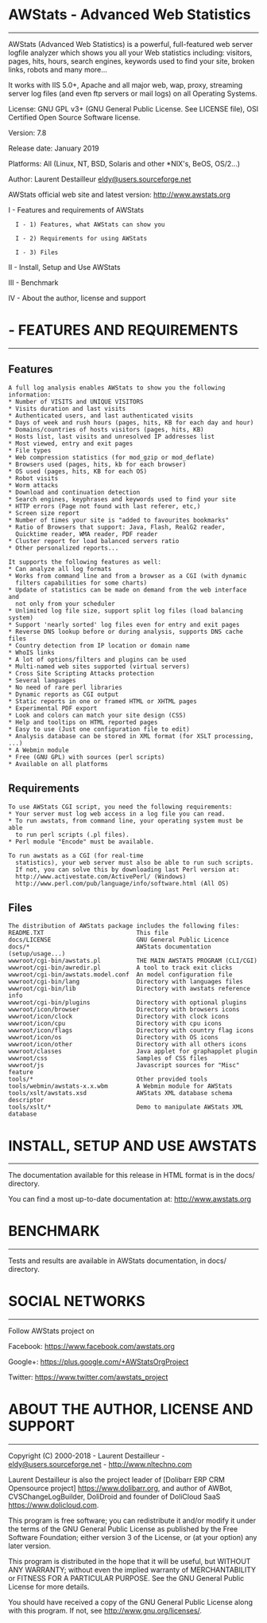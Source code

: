 
# AWStats - Advanced Web Statistics
-----------------------------------

AWStats (Advanced Web Statistics) is a powerful, full-featured web server
logfile analyzer which shows you all your Web statistics including: visitors,
pages, hits, hours, search engines, keywords used to find your site, broken
links, robots and many more...

It works with IIS 5.0+, Apache and all major web, wap, proxy, streaming
server log files (and even ftp servers or mail logs) on all Operating Systems.

License: GNU GPL v3+ (GNU General Public License. See LICENSE file),
         OSI Certified Open Source Software license.

Version: 7.8

Release date: January 2019

Platforms: All (Linux, NT, BSD, Solaris and other *NIX's, BeOS, OS/2...)

Author: Laurent Destailleur <eldy@users.sourceforge.net>

AWStats official web site and latest version: http://www.awstats.org

I   - Features and requirements of AWStats

	  I - 1) Features, what AWStats can show you

	  I - 2) Requirements for using AWStats

	  I - 3) Files

II  - Install, Setup and Use AWStats

III - Benchmark

IV  - About the author, license and support



# - FEATURES AND REQUIREMENTS
------------------------------------

## Features

	A full log analysis enables AWStats to show you the following information:
	* Number of VISITS and UNIQUE VISITORS
	* Visits duration and last visits
	* Authenticated users, and last authenticated visits
	* Days of week and rush hours (pages, hits, KB for each day and hour)
	* Domains/countries of hosts visitors (pages, hits, KB)
	* Hosts list, last visits and unresolved IP addresses list
	* Most viewed, entry and exit pages
	* File types
	* Web compression statistics (for mod_gzip or mod_deflate)
	* Browsers used (pages, hits, kb for each browser)
	* OS used (pages, hits, KB for each OS)
	* Robot visits
	* Worm attacks
	* Download and continuation detection
	* Search engines, keyphrases and keywords used to find your site
	* HTTP errors (Page not found with last referer, etc,)
	* Screen size report
	* Number of times your site is "added to favourites bookmarks"
	* Ratio of Browsers that support: Java, Flash, RealG2 reader,
	  Quicktime reader, WMA reader, PDF reader
	* Cluster report for load balanced servers ratio
	* Other personalized reports...

	It supports the following features as well:
	* Can analyze all log formats
	* Works from command line and from a browser as a CGI (with dynamic
	  filters capabilities for some charts)
	* Update of statistics can be made on demand from the web interface and
	  not only from your scheduler
	* Unlimited log file size, support split log files (load balancing system)
	* Support 'nearly sorted' log files even for entry and exit pages
	* Reverse DNS lookup before or during analysis, supports DNS cache files
	* Country detection from IP location or domain name
	* WhoIS links
	* A lot of options/filters and plugins can be used
	* Multi-named web sites supported (virtual servers)
	* Cross Site Scripting Attacks protection
	* Several languages
	* No need of rare perl libraries
	* Dynamic reports as CGI output
	* Static reports in one or framed HTML or XHTML pages
	* Experimental PDF export
	* Look and colors can match your site design (CSS)
	* Help and tooltips on HTML reported pages
	* Easy to use (Just one configuration file to edit)
	* Analysis database can be stored in XML format (for XSLT processing, ...)
	* A Webmin module
	* Free (GNU GPL) with sources (perl scripts)
	* Available on all platforms


## Requirements

	To use AWStats CGI script, you need the following requirements:
	* Your server must log web access in a log file you can read.
	* To run awstats, from command line, your operating system must be able
	  to run perl scripts (.pl files).
	* Perl module "Encode" must be available.
	  
	To run awstats as a CGI (for real-time
	  statistics), your web server must also be able to run such scripts.
	  If not, you can solve this by downloading last Perl version at:
	  http://www.activestate.com/ActivePerl/ (Windows)
	  http://www.perl.com/pub/language/info/software.html (All OS)


## Files

	The distribution of AWStats package includes the following files:
	README.TXT                          This file
	docs/LICENSE                        GNU General Public Licence
	docs/*                              AWStats documentation (setup/usage...)
	wwwroot/cgi-bin/awstats.pl          THE MAIN AWSTATS PROGRAM (CLI/CGI)
	wwwroot/cgi-bin/awredir.pl          A tool to track exit clicks
	wwwroot/cgi-bin/awstats.model.conf  An model configuration file
	wwwroot/cgi-bin/lang                Directory with languages files
	wwwroot/cgi-bin/lib                 Directory with awstats reference info
	wwwroot/cgi-bin/plugins             Directory with optional plugins
	wwwroot/icon/browser                Directory with browsers icons
	wwwroot/icon/clock                  Directory with clock icons
	wwwroot/icon/cpu                    Directory with cpu icons
	wwwroot/icon/flags                  Directory with country flag icons
	wwwroot/icon/os                     Directory with OS icons
	wwwroot/icon/other                  Directory with all others icons
	wwwroot/classes                     Java applet for graphapplet plugin
	wwwroot/css                         Samples of CSS files
	wwwroot/js                          Javascript sources for "Misc" feature
	tools/*                             Other provided tools
	tools/webmin/awstats-x.x.wbm        A Webmin module for AWStats
	tools/xslt/awstats.xsd              AWStats XML database schema descriptor
	tools/xslt/*                        Demo to manipulate AWStats XML database



# INSTALL, SETUP AND USE AWSTATS
-----------------------------------

The documentation available for this release in HTML format is
in the docs/ directory.

You can find a most up-to-date documentation at:
<http://www.awstats.org>



# BENCHMARK
-----------------------------------

Tests and results are available in AWStats documentation, in docs/ directory.


# SOCIAL NETWORKS
-----------------------------------

Follow AWStats project on

Facebook: <https://www.facebook.com/awstats.org>

Google+: <https://plus.google.com/+AWStatsOrgProject>

Twitter: <https://www.twitter.com/awstats_project>


# ABOUT THE AUTHOR, LICENSE AND SUPPORT
---------------------------------------
Copyright (C) 2000-2018 - Laurent Destailleur - eldy@users.sourceforge.net - <http://www.nltechno.com>

Laurent Destailleur is also the project leader of [Dolibarr ERP CRM Opensource project] <https://www.dolibarr.org>,
and author of AWBot, CVSChangeLogBuilder, DoliDroid and founder of DoliCloud SaaS <https://www.dolicloud.com>.

This program is free software; you can redistribute it and/or modify
it under the terms of the GNU General Public License as published by
the Free Software Foundation; either version 3 of the License, or
(at your option) any later version.

This program is distributed in the hope that it will be useful,
but WITHOUT ANY WARRANTY; without even the implied warranty of
MERCHANTABILITY or FITNESS FOR A PARTICULAR PURPOSE.  See the
GNU General Public License for more details.

You should have received a copy of the GNU General Public License
along with this program. If not, see <http://www.gnu.org/licenses/>.
